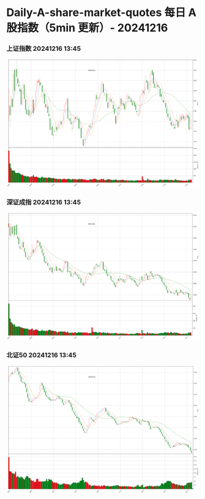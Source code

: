 
# Daily-A-share-market-quotes 每日 A 股指数（5min 更新）- 20241216

### 上证指数 20241216 13:45
![](./fig/2024/12/20241216-sh000001.png)

### 深证成指 20241216 13:45
![](./fig/2024/12/20241216-sz399001.png)

### 北证50 20241216 13:45
![](./fig/2024/12/20241216-bj899050.png)
